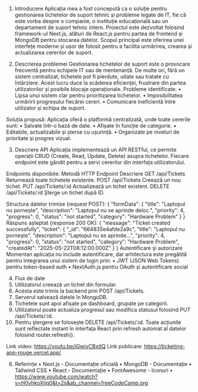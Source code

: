 1. Introducere
Aplicația mea a fost concepută ca o soluție pentru gestionarea tichetelor de suport tehnic și probleme legate de IT, fie că este vorba despre o companie, o instituție educațională sau un departament de suport tehnic intern. Proiectul este dezvoltat folosind framework-ul Next.js, alături de React.js pentru partea de frontend și MongoDB pentru stocarea datelor.
Scopul principal este oferirea unei interfețe moderne și ușor de folosit pentru a facilita urmărirea, crearea și actualizarea cererilor de suport.

2. Descrierea problemei 
Gestionarea tichetelor de suport este o provocare frecventă pentru echipele IT sau de mentenanță. De multe ori, fără un sistem centralizat, tichetele pot fi pierdute, uitate sau tratate cu întârziere. Acest lucru duce la scăderea eficienței, frustrare din partea utilizatorilor și posibile blocaje operaționale.
Probleme identificate:
•	Lipsa unui sistem clar pentru prioritizarea tichetelor.
•	Imposibilitatea urmăririi progresului fiecărei cereri.
•	Comunicare ineficientă între utilizator și echipa de suport.

Soluția propusă:
Aplicația oferă o platformă centralizată, unde toate cererile sunt:
•	Salvate într-o bază de date.
•	Afișate în funcție de categorie.
•	Editabile, actualizabile și șterse cu ușurință.
•	Organizate pe niveluri de prioritate și progres vizual.


3. Descriere API
Aplicația implementează un API RESTful, ce permite operații CRUD (Create, Read, Update, Delete) asupra tichetelor. Fiecare endpoint este gândit pentru a servi cererilor din interfața utilizatorului.

Endpoints disponibile:
Metodă HTTP	Endpoint	Descriere
GET	/api/Tickets	Returnează toate tichetele existente.
POST	/api/Tickets	Creează un nou tichet.
PUT	/api/Tickets/:id	Actualizează un tichet existent.
DELETE	/api/Tickets/:id	Șterge un tichet după ID.

Structura datelor trimise (request POST):
{
  "formData": {
    "title": "Laptopul nu pornește",
    "description": "Laptopul nu se aprinde deloc.",
    "priority": 4,
    "progress": 0,
    "status": "not started",
    "category": "Hardware Problem"
  }
}
Răspuns așteptat (response 200 OK):
{
  "message": "Ticket created successfully",
  "ticket": {
    "_id": "664835e4afde2a9c",
    "title": "Laptopul nu pornește",
    "description": "Laptopul nu se aprinde...",
    "priority": 4,
    "progress": 0,
    "status": "not started",
    "category": "Hardware Problem",
    "createdAt": "2025-05-22T08:12:00.000Z"
  }
}
Autentificare și autorizare
Momentan aplicația nu include autentificare, dar arhitectura este pregătită pentru integrarea unui sistem de login prin:
•	JWT (JSON Web Tokens) pentru token-based auth
•	NextAuth.js pentru OAuth și autentificare social

4. Flux de date 
1.	Utilizatorul creează un tichet din formular.
2.	Acesta este trimis la backend prin POST /api/Tickets.
3.	Serverul salvează datele în MongoDB.
4.	Tichetele sunt apoi afișate pe dashboard, grupate pe categorii.
5.	Utilizatorul poate actualiza progresul sau modifica statusul folosind PUT /api/Tickets/:id.
6.	Pentru ștergere se folosește DELETE /api/Tickets/:id.
Toate acțiunile sunt reflectate instant în interfața React prin refresh automat al datelor folosind router.refresh().

Link video: https://youtu.be/iGwivCBxtIQ
Link publicare: https://ticketing-app-rouge.vercel.app/

6. Referințe
•	Next.js - Documentație oficială
•	MongoDB - Documentație
•	Tailwind CSS
•	React - Documentație
•	FontAwesome - Iconuri
•	https://www.youtube.com/watch?v=H0vhkoXljq0&t=2s&ab_channel=freeCodeCamp.org




